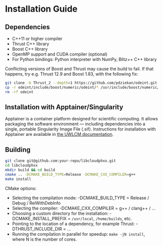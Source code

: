 # Installation Guide

## Dependencies

-  C++11 or higher compiler
- Thrust C++ library
-  Boost C++ library
- OpenMP support and CUDA compiler (optional)
- For Python bindings: Python interpreter with NumPy, Blitz++ C++ library


Conflicting versions of Boost and Thrust may cause the build to fail. If that happens, try e.g. Thrust 12.9 and Boost 1.83, with the following fix:
```bash
git clone -b Thrust_2 --depth=1 https://github.com/pdziekan/odeint.git
cp -r odeint/include/boost/numeric/odeint/* /usr/include/boost/numeric/odeint/
rm -rf odeint
```


## Installation with Apptainer/Singularity

Apptainer is a container platform designed for scientific computing.
It allows packaging the software environment — including dependencies into a single, portable Singularity Image File (.sif).
Instructions for installation with Apptainer are available in [the UWLCM documentation](https://github.com/AgnieszkaMakulska/UWLCM/tree/docs/docs).


## Building

```bash
git clone git@github.com:your-repo/libcloudphxx.git
cd libcloudphxx
mkdir build && cd build
cmake .. -DCMAKE_BUILD_TYPE=Release -DCMAKE_CXX_COMPILER=g++
make install
```

CMake options:
- Selecting the compilation mode: -DCMAKE_BUILD_TYPE = Release / Debug / RelWithDebInfo 
- Selecting the compiler: -DCMAKE_CXX_COMPILER = g++ / clang++ / ...
- Choosing a custom directory for the installation: -DCMAKE_INSTALL_PREFIX = `/usr/local`, `/home/builds`, etc.
- Pointing to the location of a dependency, for example Thrust: -DTHRUST_INCLUDE_DIR = ...
- Running the compilation in parallel for speedup: `make -jN install`, where N is the number of cores.
